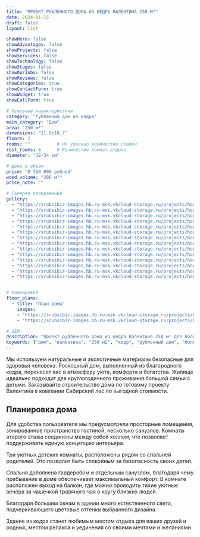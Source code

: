 ```yaml
---
title: "ПРОЕКТ РУБЛЕННОГО ДОМА ИЗ КЕДРА ВАЛЕНТИНА 250 М²"
date: 2024-01-15
draft: false
layout: list

showHero: false
showAdvantages: false
showProjects: false
showServices: false
showTechnology: false
showStages: false
showOurJobs: false
showReviews: false
showCategories: true
showContactForm: true
showWidget: true
showCallForm: true

# Основные характеристики
category: "Рубленный дом из кедра"
main_category: "Дом"
area: "250 м²"
dimensions: "11.5х18,7"
floors: 2
rooms: ""          # Не указано количество спален
rest_rooms: 6      # Количество комнат отдыха
diameter: "32-34 см"

# Цена и объем
price: "8 750 000 рублей"
wood_volume: "280 м³"
price_note: ""

# Галерея изображений
gallery:
  - "https://srubsibir-images.hb.ru-msk.vkcloud-storage.ru/projects/houses/dom-valentina-250/dom-2.webp"
  - "https://srubsibir-images.hb.ru-msk.vkcloud-storage.ru/projects/houses/dom-valentina-250/dom-2-1.webp"
  - "https://srubsibir-images.hb.ru-msk.vkcloud-storage.ru/projects/houses/dom-valentina-250/dom-2-2.webp"
  - "https://srubsibir-images.hb.ru-msk.vkcloud-storage.ru/projects/houses/dom-valentina-250/dom-2-3.webp"
  - "https://srubsibir-images.hb.ru-msk.vkcloud-storage.ru/projects/houses/dom-valentina-250/dom-2-4.webp"
  - "https://srubsibir-images.hb.ru-msk.vkcloud-storage.ru/projects/houses/dom-valentina-250/dom-2-5.webp"
  - "https://srubsibir-images.hb.ru-msk.vkcloud-storage.ru/projects/houses/dom-valentina-250/dom-2-6.webp"
  - "https://srubsibir-images.hb.ru-msk.vkcloud-storage.ru/projects/houses/dom-valentina-250/dom-2-7.webp"
  - "https://srubsibir-images.hb.ru-msk.vkcloud-storage.ru/projects/houses/dom-valentina-250/dom-2-8.webp"
  - "https://srubsibir-images.hb.ru-msk.vkcloud-storage.ru/projects/houses/dom-valentina-250/dom-2-9.webp"
  - "https://srubsibir-images.hb.ru-msk.vkcloud-storage.ru/projects/houses/dom-valentina-250/dom-2-10.webp"
  - "https://srubsibir-images.hb.ru-msk.vkcloud-storage.ru/projects/houses/dom-valentina-250/dom-2-11.webp"
  - "https://srubsibir-images.hb.ru-msk.vkcloud-storage.ru/projects/houses/dom-valentina-250/dom-2-12.webp"
  - "https://srubsibir-images.hb.ru-msk.vkcloud-storage.ru/projects/houses/dom-valentina-250/dom-2-13.webp"


# Планировка
floor_plans:
  - title: "План дома"
    images:
    - "https://srubsibir-images.hb.ru-msk.vkcloud-storage.ru/projects/houses/dom-valentina-250/dom-2-12.webp"
    - "https://srubsibir-images.hb.ru-msk.vkcloud-storage.ru/projects/houses/dom-valentina-250/dom-2-13.webp"

# SEO
description: "Проект рубленного дома из кедра Валентина 250 м² для большой семьи. Двухэтажный дом с 6 комнатами отдыха из кедрового бревна диаметром 32-34 см."
keywords: ["дом", "валентина", "250 м2", "кедр", "рубленный дом", "большая семья", "двухэтажный"]
---
```


Мы используем натуральные и экологичные материалы безопасные для здоровья человека. Роскошный дом, выполненный из благородного кедра, перенесет вас в атмосферу уюта, комфорта и богатства. Жилище идеально подходит для круглогодичного проживания большой семьи с детьми. Заказывайте строительство дома по готовому проекту Валентина в компании Сибирский лес по выгодной стоимости.

## Планировка дома

Для удобства пользователя мы предусмотрели просторные помещения, зонированное пространство гостиной, несколько санузлов. Комнаты второго этажа соединены между собой холлом, что позволяет поддерживать единую концепцию интерьера.

Три уютных детских комнаты, расположены рядом со спальней родителей. Это позволит быть спокойным за безопасность своих детей.

Спальня дополнена гардеробом и отдельным санузлом, благодаря чему пребывание в доме обеспечивает максимальный комфорт. В комнате расположен выход на балкон, где можно проводить тихие уютные вечера за чашечкой травяного чая в кругу близких людей.

Благодаря большим окнам в здании много естественного света, подчеркивающего цветовые оттенки выбранного дизайна.

Здание из кедра станет любимым местом отдыха для ваших друзей и родных, местом релакса и уединения со своими мечтами и желаниями.